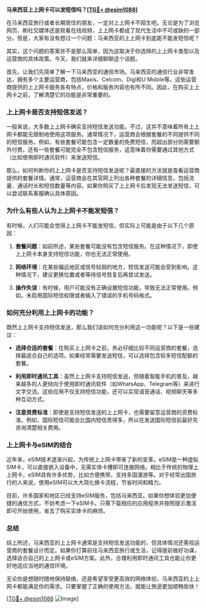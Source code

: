 **马来西亚上上网卡可以发短信吗？[[TG💪+ @esim1088](https://t.me/s/esim1088)]**

在马来西亚旅行或者长期居住的朋友，一定对上上网卡不陌生吧。无论是为了浏览网页、刷社交媒体还是观看在线视频，上上网卡都成了现代生活中不可或缺的一部分。但是，大家有没有想过一个问题：马来西亚的上上网卡到底能不能发短信呢？

其实，这个问题的答案并不是那么简单，因为这取决于你选择的上上网卡类型以及运营商的具体政策。今天，我们就来详细聊聊这个话题。

首先，让我们先简单了解一下马来西亚的通信市场。马来西亚的通信行业非常发达，拥有多个主要运营商，包括Maxis、Celcom、Digi和U Mobile等。这些运营商提供的上上网卡服务各有特点，价格和服务内容也有所不同。因此，在购买上上网卡之前，了解清楚它的功能是非常重要的。

### 上上网卡是否支持短信发送？

一般来说，大多数上上网卡确实支持短信发送功能。不过，这并不意味着所有上上网卡都能无限制地使用这项服务。通常情况下，运营商会根据套餐的不同提供不同的短信服务。例如，有些套餐可能包含一定数量的免费短信，而超出部分则需要额外付费。还有一些套餐可能完全不包含短信服务，这意味着你需要通过其他方式（比如使用即时通讯软件）来发送短信。

那么，如何判断你的上上网卡是否支持短信发送呢？最直接的方法就是查看运营商提供的套餐详情。通常，运营商会在其官网上列出各种套餐的详细信息，包括流量、通话时长和短信数量等内容。如果你购买了上上网卡后发现无法发送短信，可以尝试联系客服确认具体原因。

### 为什么有些人认为上上网卡不能发短信？

有时候，人们可能会觉得上上网卡不能发短信，但实际上可能是由于以下几个原因：

1. **套餐问题**：如前所述，某些套餐可能没有包含短信服务。在这种情况下，即使上上网卡本身支持短信功能，你也无法正常使用。
   
2. **网络环境**：在某些偏远地区或信号较弱的地方，短信发送可能会受到影响。这种情况下，建议更换位置或者等待信号恢复后再尝试发送。

3. **操作失误**：有时候，用户可能没有正确设置短信功能，导致无法正常使用。例如，未启用国际短信权限或者输入了错误的手机号码格式。

### 如何充分利用上上网卡的功能？

既然上上网卡支持短信发送，那么我们该如何充分利用这一功能呢？以下是一些建议：

- **选择合适的套餐**：在购买上上网卡之前，务必仔细比较不同运营商的套餐，选择最适合自己的选项。如果经常需要发送短信，可以选择包含较多短信配额的套餐。

- **利用即时通讯工具**：虽然上上网卡支持短信发送，但随着智能手机的普及，越来越多的人更倾向于使用即时通讯软件（如WhatsApp、Telegram等）来进行文字交流。这些应用不仅支持短信功能，还可以实现语音通话、视频聊天等多种互动方式。

- **注意资费标准**：即使是支持短信发送的上上网卡，也需要留意运营商的资费标准。例如，国际短信可能会比国内短信贵得多，所以在发送国际短信前最好先咨询清楚相关费用。

### 上上网卡与eSIM的结合

近年来，eSIM技术逐渐兴起，为传统上上网卡带来了新的变革。eSIM是一种虚拟SIM卡，可以直接嵌入设备中，无需实体卡槽即可连接网络。相比于传统的物理上上网卡，eSIM具有许多优势，比如方便携带、支持多国漫游等。对于经常出国旅行的人来说，使用eSIM可以大大简化换卡流程，节省时间和精力。

目前，许多国家和地区已经支持eSIM服务，包括马来西亚。如果你想体验更加便捷的通信方式，不妨考虑一下eSIM卡。只需下载相应的应用程序并按照提示激活即可开始使用，省去了购买实体卡的麻烦。

### 总结

综上所述，马来西亚的上上网卡通常是支持短信发送功能的，但具体情况还需视运营商的套餐设计而定。如果你打算前往马来西亚旅行或生活，记得提前做好功课，选择适合自己的上上网卡或eSIM方案。此外，合理利用即时通讯工具也能让你更好地适应当地的通信环境。

无论你是想随时随地保持联络，还是希望享受更高效的网络体验，马来西亚的上上网卡都能满足你的需求。只要掌握了正确的使用方法，就能让旅途更加顺畅愉快！

[[TG💪+ @esim1088](https://t.me/s/esim1088) ![Image](https://i.postimg.cc/4NQfJmqS/Snipaste-2025-05-13-00-14-12.png)]